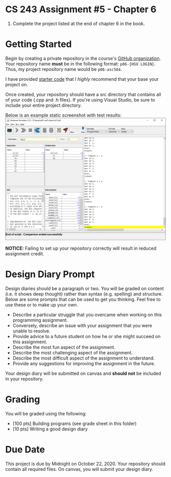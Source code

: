 # CS 243 Assignment #5 - Chapter 6
1. Complete the project listed at the end of chapter 6 in the book.    

# Getting Started
Begin by creating a private repository in the course's [GitHub organization](https://github.com/HSU-F20-CS243).
Your repository name **__must__** be in the following format: ```p06-{HSU LOGIN}```.  Thus, my project repository
name would be ```p06-asc564```. 

I have provided [starter code](https://github.com/HSU-F20-CS243/p06-starter) that I *highly* recommend that your base your project on. 

Once created, your repository should have a src directory that contains all of your code (.cpp and .h files).  If you're using Visual Studio, be sure to include your entire project directory.

Below is an example static screenshot with test results:
![example screenshot](example_ss.png)

**__NOTICE:__** Failing to set up your repository correctly will result in reduced assignment credit.  

# Design Diary Prompt
Design diaries should be a paragraph or two.  You will be graded on content (i.e. it shows 
deep thought) rather than syntax (e.g. spelling) and structure.  Below are some prompts that can be used to get 
you thinking.  Feel free to use these or to make up your own.
* Describe a particular struggle that you overcame when working on this programming assignment.
* Conversely, describe an issue with your assignment that you were unable to resolve.
* Provide advice to a future student on how he or she might succeed on this assignment.
* Describe the most fun aspect of the assignment.
* Describe the most challenging aspect of the assignment.
* Describe the most difficult aspect of the assignment to understand.
* Provide any suggestions for improving the assignment in the future.

Your design diary will be submitted on canvas and **__should not__** be included in your repository.

# Grading
You will be graded using the following:
* [100 pts] Building programs (see grade sheet in this folder)
* [10 pts] Writing a good design diary

# Due Date
This project is due by Midnight on October 22, 2020.  Your repository should contain all required files.  On canvas, you will submit your design diary.
